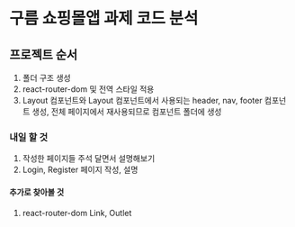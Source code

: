 # 구름 쇼핑몰앱 과제 코드 분석

## 프로젝트 순서

1. 폴더 구조 생성
2. react-router-dom 및 전역 스타일 적용
3. Layout 컴포넌트와 Layout 컴포넌트에서 사용되는 header, nav, footer 컴포넌트 생성, 전체 페이지에서 재사용되므로 컴포넌트 폴더에 생성

### 내일 할 것

1. 작성한 페이지들 주석 달면서 설명해보기
2. Login, Register 페이지 작성, 설명

#### 추가로 찾아볼 것

1. react-router-dom Link, Outlet
